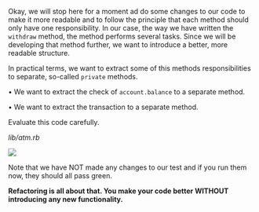 Okay, we will stop here for a moment ad do some changes to our code to make it more readable and to follow the principle that each method should only have one responsibility. In our case, the way we have written the `withdraw` method, the method performs several tasks. Since we will be developing that method further, we want to introduce a better, more readable structure.

In practical terms, we want to extract some of this methods responsibilities to separate, so-called `private` methods.

• We want to extract the check of `account.balance` to a separate method.

• We want to extract the transaction to a separate method.

Evaluate this code carefully.

_lib/atm.rb_

![](https://cdn.fs.teachablecdn.com/ADNupMnWyR7kCWRvm76Laz/resize=width:1000/https://www.filepicker.io/api/file/nbfFk5EkRDeaLyQfpgvM)

Note that we have NOT made any changes to our test and if you run them now, they should all pass green.

**Refactoring is all about that. You make your code better WITHOUT introducing any new functionality.**
